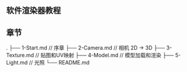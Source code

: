 ## 软件渲染器教程

## 章节
.
├── 1-Start.md          // 序章
├── 2-Camera.md         // 相机 2D -> 3D
├── 3-Texture.md        // 贴图和UV映射
├── 4-Model.md          // 模型加载和渲染
├── 5-Light.md          // 光照
└── README.md